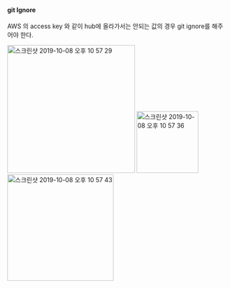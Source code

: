 #### git Ignore

AWS 의 access key 와 같이 hub에 올라가서는 안되는 값의 경우 git ignore를 해주어야 한다.

<img width="292" alt="스크린샷 2019-10-08 오후 10 57 29" src="https://user-images.githubusercontent.com/48753593/66402012-13e26280-ea1f-11e9-88d0-33f29c241f7a.png">
<img width="141" alt="스크린샷 2019-10-08 오후 10 57 36" src="https://user-images.githubusercontent.com/48753593/66402010-1349cc00-ea1f-11e9-9f50-8c121124839a.png">
<img width="243" alt="스크린샷 2019-10-08 오후 10 57 43" src="https://user-images.githubusercontent.com/48753593/66402006-12b13580-ea1f-11e9-8b95-f59ccadd3ad3.png">
